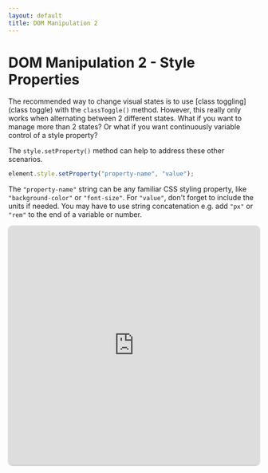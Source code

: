 ```yaml
---
layout: default
title: DOM Manipulation 2
---
```

# DOM Manipulation 2 - Style Properties
The recommended way to change visual states is to use [class toggling](class toggle) with the `classToggle()` method. However, this really only works when alternating between 2 different states. What if you want to manage more than 2 states? Or what if you want continuously variable control of a style property?

The `style.setProperty()` method can help to address these other scenarios.

```js
element.style.setProperty("property-name", "value");
```

The `"property-name"` string can be any familiar CSS styling property, like `"background-color"` or `"font-size"`. For `"value"`, don't forget to include the units if needed. You may have to use string concatenation e.g. add `"px"` or `"rem"` to the end of a variable or number.

<iframe src="https://replit.com/@sheffie/IMS322-DOM-Style-Properties?embed=true" width="100%" height="480" style="border: none; border-radius: 8px; box-shadow: 0 1px 3px rgba(0,0,0,0.12), 0 1px 2px rgba(0,0,0,0.24);"></iframe>